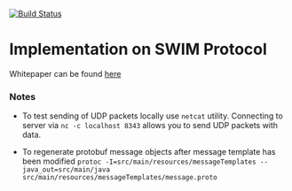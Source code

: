 [![Build Status](https://travis-ci.org/priyaaank/Flippers.svg?branch=master)](https://travis-ci.org/priyaaank/Flippers)

# Implementation on SWIM Protocol

Whitepaper can be found [here](http://www.cs.cornell.edu/~asdas/research/dsn02-SWIM.pdf)


### Notes

- To test sending of UDP packets locally use `netcat` utility. Connecting to server via `nc -c localhost 8343` allows you to send UDP packets with data.

- To regenerate protobuf message objects after message template has been modified
`protoc -I=src/main/resources/messageTemplates --java_out=src/main/java src/main/resources/messageTemplates/message.proto`

